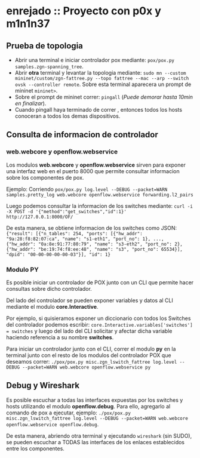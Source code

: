 # enrejado :: Proyecto con p0x y m1n1n37

## Prueba de topologia

* Abrir una terminal e iniciar controlador pox mediante: `pox/pox.py samples.zgn-spanning_tree`.
* Abrir __otra__ terminal y levantar la topologia mediante: `sudo mn --custom mininet/custom/zgn-fattree.py --topo fattree --mac --arp --switch ovsk --controller remote`. Sobre esta terminal aparecera un prompt de mininet `mininet>`.
* Sobre el prompt de mininet correr: `pingall` (_Puede demorar hasta 10min en finalizar_).
* Cuando pingall haya terminado de correr , entonces todos los hosts conoceran a todos los demas dispositivos.

## Consulta de informacion de controlador

### web.webcore y openflow.webservice

Los modulos __web.webcore__ y __openflow.webservice__ sirven para exponer una interfaz web en el puerto 8000 que permite consultar informacion sobre los componentes de pox.

Ejemplo:
Corriendo
`pox/pox.py log.level --DEBUG --packet=WARN samples.pretty_log web.webcore openflow.webservice forwarding.l2_pairs`

Luego podemos consultar la informacion de los switches mediante:
`curl -i -X POST -d '{"method":"get_switches","id":1}' http://127.0.0.1:8000/OF/`

De esta manera, se obtiene informacion de los switches como JSON:
`{"result": [{"n_tables": 254, "ports": [{"hw_addr": "9a:28:f8:82:07:ca", "name": "s1-eth1", "port_no": 1}, ..., {"hw_addr": "0a:8e:91:77:80:79", "name": "s3-eth2", "port_no": 2}, {"hw_addr": "be:19:74:f8:ee:48", "name": "s3", "port_no": 65534}], "dpid": "00-00-00-00-00-03"}], "id": 1}`

### Modulo PY

Es posible iniciar un controlador de POX junto con un CLI que permite hacer consultas sobre dicho controlador. 

Del lado del controlador se pueden exponer variables y datos al CLI mediante el modulo __core.Interactive__.

Por ejemplo, si quisieramos exponer un diccionario con todos los Switches del controlador podemos escribir:
`core.Interactive.variables['switches'] = switches` y luego del lado del CLI solicitar y afectar dicha variable haciendo referencia a su nombre __switches__.

Para iniciar un controlador junto con el CLI, correr el modulo __py__ en la terminal junto con el resto de los modulos del controlador POX que deseamos correr: `./pox/pox.py misc.zgn_lswitch_fattree log.level --DEBUG --packet=WARN web.webcore openflow.webservice py`

## Debug y Wireshark

Es posible escuchar a todas las interfaces expuestas por los switches y hosts utilizando el modulo __openflow.debug__.
Para ello, agregarlo al comando de pox a ejecutar, ejemplo: `./pox/pox.py misc.zgn_lswitch_fattree log.level --DEBUG --packet=WARN web.webcore openflow.webservice openflow.debug`. 

De esta manera, abriendo otra terminal y ejecutando `wireshark` (sin SUDO), se pueden escuchar a TODAS las interfaces de los enlaces establecidos entre los componentes.
